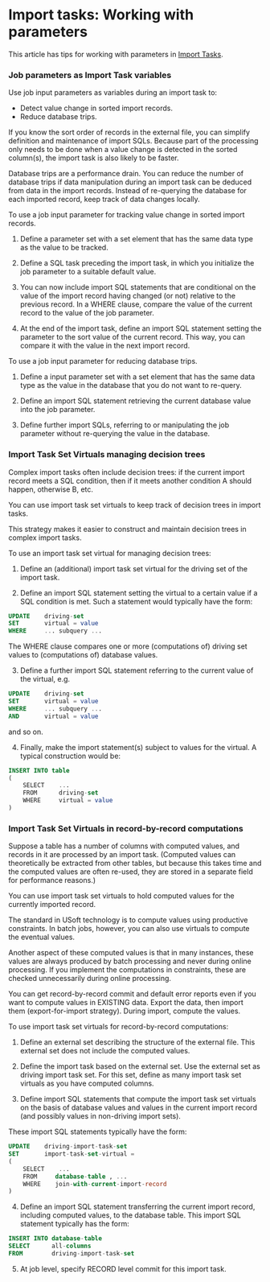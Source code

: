 # Import tasks: Working with parameters

This article has tips for working with parameters in [Import Tasks](/docs/Task%20flow/Tasks/Import%20tasks.md).

### Job parameters as Import Task variables

Use job input parameters as variables during an import task to:

- Detect value change in sorted import records.
- Reduce database trips.

If you know the sort order of records in the external file, you can simplify definition and maintenance of import SQLs. Because part of the processing only needs to be done when a value change is detected in the sorted column(s), the import task is also likely to be faster.

Database trips are a performance drain. You can reduce the number of database trips if data manipulation during an import task can be deduced from data in the import records. Instead of re-querying the database for each imported record, keep track of data changes locally.

To use a job input parameter for tracking value change in sorted import records.

1. Define a parameter set with a set element that has the same data type as the value to be tracked.

2. Define a SQL task preceding the import task, in which you initialize the job parameter to a suitable default value.

3. You can now include import SQL statements that are conditional on the value of the import record having changed (or not) relative to the previous record. In a WHERE clause, compare the value of the current record to the value of the job parameter.

4. At the end of the import task, define an import SQL statement setting the parameter to the sort value of the current record. This way, you can compare it with the value in the next import record.

To use a job input parameter for reducing database trips.

1. Define a input parameter set with a set element that has the same data type as the value in the database that you do not want to re-query.

2. Define an import SQL statement retrieving the current database value into the job parameter.

3. Define further import SQLs, referring to or manipulating the job parameter without re-querying the value in the database.

### Import Task Set Virtuals managing decision trees

Complex import tasks often include decision trees: if the current import record meets a SQL condition, then if it meets another condition A should happen, otherwise B, etc.

You can use import task set virtuals to keep track of decision trees in import tasks.

This strategy makes it easier to construct and maintain decision trees in complex import tasks.

To use an import task set virtual for managing decision trees:

1. Define an (additional) import task set virtual for the driving set of the import task.

2. Define an import SQL statement setting the virtual to a certain value if a SQL condition is met. Such a statement would typically have the form:

```sql
UPDATE    driving-set
SET       virtual = value
WHERE     ... subquery ...

```

The WHERE clause compares one or more (computations of) driving set values to (computations of) database values.

3. Define a further import SQL statement referring to the current value of the virtual, e.g.

```sql
UPDATE    driving-set
SET       virtual = value
WHERE     ... subquery ...
AND       virtual = value

```

and so on.

4. Finally, make the import statement(s) subject to values for the virtual. A typical construction would be:

```sql
INSERT INTO table
(
    SELECT    ...
    FROM      driving-set
    WHERE     virtual = value
)

```

### Import Task Set Virtuals in record-by-record computations

Suppose a table has a number of columns with computed values, and records in it are processed by an import task. (Computed values can theoretically be extracted from other tables, but because this takes time and the computed values are often re-used, they are stored in a separate field for performance reasons.)

You can use import task set virtuals to hold computed values for the currently imported record.

The standard in USoft technology is to compute values using productive constraints. In batch jobs, however, you can also use virtuals to compute the eventual values.

Another aspect of these computed values is that in many instances, these values are always produced by batch processing and never during online processing. If you implement the computations in constraints, these are checked unnecessarily during online processing.

You can get record-by-record commit and default error reports even if you want to compute values in EXISTING data. Export the data, then import them (export-for-import strategy). During import, compute the values.

To use import task set virtuals for record-by-record computations:

1. Define an external set describing the structure of the external file. This external set does not include the computed values.

2. Define the import task based on the external set. Use the external set as driving import task set. For this set, define as many import task set virtuals as you have computed columns.

3. Define import SQL statements that compute the import task set virtuals on the basis of database values and values in the current import record (and possibly values in non-driving import sets).

These import SQL statements typically have the form:

```sql
UPDATE    driving-import-task-set
SET       import-task-set-virtual =
(
    SELECT    ...
    FROM     database-table , ...
    WHERE    join-with-current-import-record
)

```

4. Define an import SQL statement transferring the current import record, including computed values, to the database table. This import SQL statement typically has the form:

```sql
INSERT INTO database-table
SELECT      all-columns
FROM        driving-import-task-set

```

5. At job level, specify RECORD level commit for this import task.